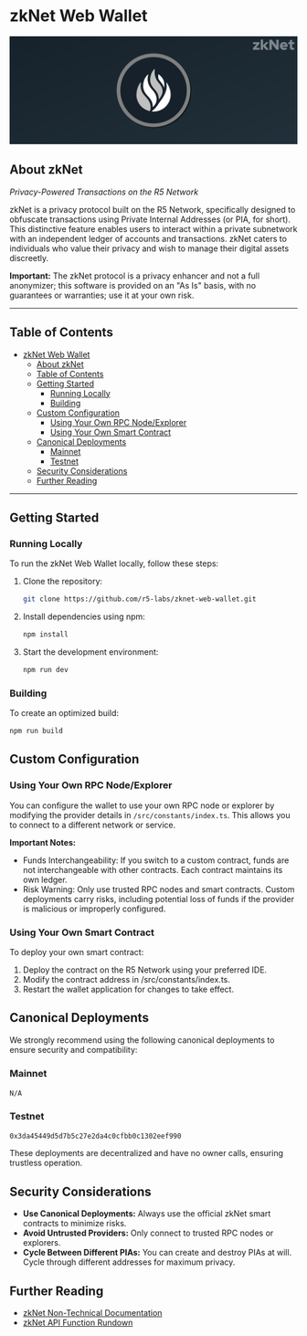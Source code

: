 # zkNet Web Wallet

![zkNet](img/zknet-banner.png)

## About zkNet

*Privacy-Powered Transactions on the R5 Network*

zkNet is a privacy protocol built on the R5 Network, specifically designed to obfuscate transactions using Private Internal Addresses (or PIA, for short). This distinctive feature enables users to interact within a private subnetwork with an independent ledger of accounts and transactions. zkNet caters to individuals who value their privacy and wish to manage their digital assets discreetly.

**Important:** The zkNet protocol is a privacy enhancer and not a full anonymizer; this software is provided on an "As Is" basis, with no guarantees or warranties; use it at your own risk.

---

## Table of Contents

- [zkNet Web Wallet](#zknet-web-wallet)
  - [About zkNet](#about-zknet)
  - [Table of Contents](#table-of-contents)
  - [Getting Started](#getting-started)
    - [Running Locally](#running-locally)
    - [Building](#building)
  - [Custom Configuration](#custom-configuration)
    - [Using Your Own RPC Node/Explorer](#using-your-own-rpc-nodeexplorer)
    - [Using Your Own Smart Contract](#using-your-own-smart-contract)
  - [Canonical Deployments](#canonical-deployments)
    - [Mainnet](#mainnet)
    - [Testnet](#testnet)
  - [Security Considerations](#security-considerations)
  - [Further Reading](#further-reading)

---

## Getting Started

### Running Locally

To run the zkNet Web Wallet locally, follow these steps:

1. Clone the repository:
   ```bash
   git clone https://github.com/r5-labs/zknet-web-wallet.git
   ```
2. Install dependencies using npm:
   ```bash
   npm install
   ```
3. Start the development environment:
   ```bash
   npm run dev
   ```

### Building

To create an optimized build:
```bash
npm run build
```

## Custom Configuration

### Using Your Own RPC Node/Explorer

You can configure the wallet to use your own RPC node or explorer by modifying the provider details in `/src/constants/index.ts`. This allows you to connect to a different network or service.

**Important Notes:**
- Funds Interchangeability: If you switch to a custom contract, funds are not interchangeable with other contracts. Each contract maintains its own ledger.
- Risk Warning: Only use trusted RPC nodes and smart contracts. Custom deployments carry risks, including potential loss of funds if the provider is malicious or improperly configured.

### Using Your Own Smart Contract

To deploy your own smart contract:

1. Deploy the contract on the R5 Network using your preferred IDE.
2. Modify the contract address in /src/constants/index.ts.
3. Restart the wallet application for changes to take effect.

## Canonical Deployments

We strongly recommend using the following canonical deployments to ensure security and compatibility:

### Mainnet
```
N/A
```

### Testnet
```
0x3da45449d5d7b5c27e2da4c0cfbb0c1302eef990
```

These deployments are decentralized and have no owner calls, ensuring trustless operation.

## Security Considerations

- **Use Canonical Deployments:** Always use the official zkNet smart contracts to minimize risks.
- **Avoid Untrusted Providers:** Only connect to trusted RPC nodes or explorers.
- **Cycle Between Different PIAs:** You can create and destroy PIAs at will. Cycle through different addresses for maximum privacy.

## Further Reading

- [zkNet Non-Technical Documentation](https://docs.r5.network/about-r5/zknet-privacy)
- [zkNet API Function Rundown](https://docs.r5.network/for-developers/zknet-api)
